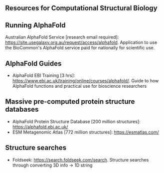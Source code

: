 ## Resources for Computational Structural Biology

## Running AlphaFold
Australian AlphaFold Service [research email required]: https://site.usegalaxy.org.au/request/access/alphafold. Application to use the BioCommon's AlphaFold service paid for nationally for scientific use.

## AlphaFold Guides
- AlphaFold EBI Training [3 hrs]: https://www.ebi.ac.uk/training/online/courses/alphafold/. Guide to how AlphaFold functions and practical use for bioscience researchers  

## Massive pre-computed protein structure databases
- AlphaFold Protein Structure Database [200 million structures]: https://alphafold.ebi.ac.uk/
- ESM Metagenomic Atlas [772 million structures]: https://esmatlas.com/

## Structure searches 
- Foldseek: https://search.foldseek.com/search. Structure searches through converting 3D info -> 1D string
